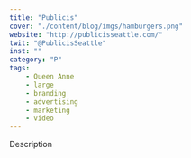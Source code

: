 ```yaml
---
title: "Publicis"
cover: "./content/blog/imgs/hamburgers.png"
website: "http://publicisseattle.com/"
twit: "@PublicisSeattle"
inst: ""
category: "P"
tags:
    - Queen Anne
    - large
    - branding
    - advertising
    - marketing
    - video
---
```


Description

